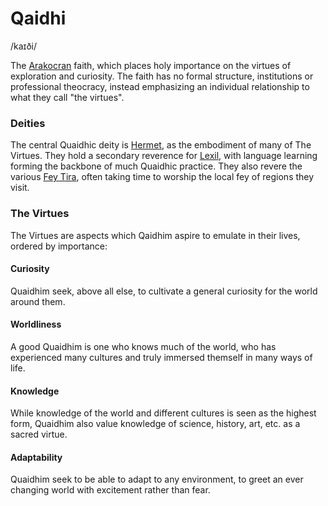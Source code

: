 # Qaidhi
/kaɪði/

The [Arakocran](/species/sapient/aarakocra) faith, which places holy importance on the virtues of exploration and curiosity. The faith has no formal structure, institutions or professional theocracy, instead emphasizing an individual relationship to what they call "the virtues".

### Deities

The central Quaidhic deity is [Hermet](/cosmology/daemons/seraphim/hermet), as the embodiment of many of The Virtues. They hold a secondary reverence for [Lexil](/cosmology/daemons/seraphim/lexil), with language learning forming the backbone of much Quaidhic practice. They also revere the various [Fey Tira](/cosmology/fey/fey_tira), often taking time to worship the local fey of regions they visit.

### The Virtues

The Virtues are aspects which Qaidhim aspire to emulate in their lives, ordered by importance:

#### Curiosity
Quaidhim seek, above all else, to cultivate a general curiosity for the world around them.

#### Worldliness
A good Quaidhim is one who knows much of the world, who has experienced many cultures and truly immersed themself in many ways of life.

#### Knowledge
While knowledge of the world and different cultures is seen as the highest form, Quaidhim also value knowledge of science, history, art, etc. as a sacred virtue.

#### Adaptability
Quaidhim seek to be able to adapt to any environment, to greet an ever changing world with excitement rather than fear.